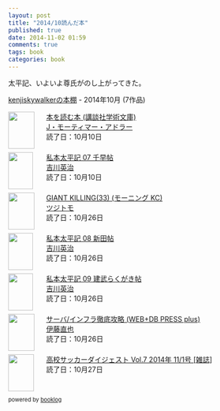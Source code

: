 ```yaml
---
layout: post
title: "2014/10読んだ本"
published: true
date: 2014-11-02 01:59
comments: true
tags: book
categories: book
---
```


太平記、いよいよ尊氏がのし上がってきた。  
  
<div style="margin-bottom:15px;"><a href="http://booklog.jp/users/kenjiskywalker" target="_blank">kenjiskywalkerの本棚</a> - 2014年10月 (7作品)</div><div style="margin-bottom:5px;"><div style="width:75px;height:75px;float:left;margin-right:2px;"><a href="http://booklog.jp/item/1/4061592998" target="_blank"><img src="http://ecx.images-amazon.com/images/I/41Z7F36DYDL._SL75_.jpg" width="53" height="75" alt="" /></a></div><div><a href="http://booklog.jp/item/1/4061592998" target="_blank">本を読む本 (講談社学術文庫)</a><br /><a href="http://booklog.jp/author/J%E3%83%BB%E3%83%A2%E3%83%BC%E3%83%86%E3%82%A3%E3%83%9E%E3%83%BC%E3%83%BB%E3%82%A2%E3%83%89%E3%83%A9%E3%83%BC" target="_blank">J・モーティマー・アドラー</a><br />読了日：10月10日<br /></div><br style="clear:both;" /></div><div style="margin-bottom:5px;"><div style="width:75px;height:75px;float:left;margin-right:2px;"><a href="http://booklog.jp/item/1/B00G3QYKEM" target="_blank"><img src="http://ecx.images-amazon.com/images/I/51bjX8kwqEL._SL75_.jpg" width="50" height="75" alt="" /></a></div><div><a href="http://booklog.jp/item/1/B00G3QYKEM" target="_blank">私本太平記 07 千早帖</a><br /><a href="http://booklog.jp/author/%E5%90%89%E5%B7%9D%E8%8B%B1%E6%B2%BB" target="_blank">吉川英治</a><br />読了日：10月10日<br /></div><br style="clear:both;" /></div><div style="margin-bottom:5px;"><div style="width:75px;height:75px;float:left;margin-right:2px;"><a href="http://booklog.jp/item/1/4063883817" target="_blank"><img src="http://ecx.images-amazon.com/images/I/61roFPa3QIL._SL75_.jpg" width="53" height="75" alt="" /></a></div><div><a href="http://booklog.jp/item/1/4063883817" target="_blank">GIANT KILLING(33) (モーニング KC)</a><br /><a href="http://booklog.jp/author/%E3%83%84%E3%82%B8%E3%83%88%E3%83%A2" target="_blank">ツジトモ</a><br />読了日：10月26日<br /></div><br style="clear:both;" /></div><div style="margin-bottom:5px;"><div style="width:75px;height:75px;float:left;margin-right:2px;"><a href="http://booklog.jp/item/1/B00G3R04NC" target="_blank"><img src="http://ecx.images-amazon.com/images/I/51kD3wswI8L._SL75_.jpg" width="50" height="75" alt="" /></a></div><div><a href="http://booklog.jp/item/1/B00G3R04NC" target="_blank">私本太平記 08 新田帖</a><br /><a href="http://booklog.jp/author/%E5%90%89%E5%B7%9D%E8%8B%B1%E6%B2%BB" target="_blank">吉川英治</a><br />読了日：10月26日<br /></div><br style="clear:both;" /></div><div style="margin-bottom:5px;"><div style="width:75px;height:75px;float:left;margin-right:2px;"><a href="http://booklog.jp/item/1/B00G3R1M2E" target="_blank"><img src="http://ecx.images-amazon.com/images/I/51QdHojEjuL._SL75_.jpg" width="50" height="75" alt="" /></a></div><div><a href="http://booklog.jp/item/1/B00G3R1M2E" target="_blank">私本太平記 09 建武らくがき帖</a><br /><a href="http://booklog.jp/author/%E5%90%89%E5%B7%9D%E8%8B%B1%E6%B2%BB" target="_blank">吉川英治</a><br />読了日：10月26日<br /></div><br style="clear:both;" /></div><div style="margin-bottom:5px;"><div style="width:75px;height:75px;float:left;margin-right:2px;"><a href="http://booklog.jp/item/1/4774167681" target="_blank"><img src="http://ecx.images-amazon.com/images/I/61FyzLfkvnL._SL75_.jpg" width="53" height="75" alt="" /></a></div><div><a href="http://booklog.jp/item/1/4774167681" target="_blank">サーバ/インフラ徹底攻略 (WEB+DB PRESS plus)</a><br /><a href="http://booklog.jp/author/%E4%BC%8A%E8%97%A4%E7%9B%B4%E4%B9%9F" target="_blank">伊藤直也</a><br />読了日：10月26日<br /></div><br style="clear:both;" /></div><div style="margin-bottom:5px;"><div style="width:75px;height:75px;float:left;margin-right:2px;"><a href="http://booklog.jp/item/1/B00NFW7RCY" target="_blank"><img src="http://ecx.images-amazon.com/images/I/619ts5KepqL._SL75_.jpg" width="52" height="75" alt="" /></a></div><div><a href="http://booklog.jp/item/1/B00NFW7RCY" target="_blank">高校サッカーダイジェスト Vol.7 2014年 11/1号 [雑誌]</a><br />読了日：10月27日<br /></div><br style="clear:both;" /></div><div style="margin:10px 0;font-size:80%;">powered by <a href="http://booklog.jp" target="_blank">booklog</a></div>


